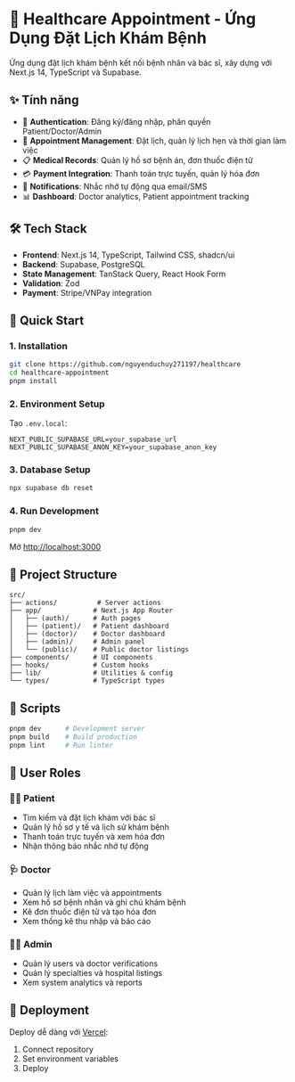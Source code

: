 # 🏥 Healthcare Appointment - Ứng Dụng Đặt Lịch Khám Bệnh

Ứng dụng đặt lịch khám bệnh kết nối bệnh nhân và bác sĩ, xây dựng với Next.js 14, TypeScript và Supabase.

## ✨ Tính năng

- 🔐 **Authentication**: Đăng ký/đăng nhập, phân quyền Patient/Doctor/Admin
- 🏥 **Appointment Management**: Đặt lịch, quản lý lịch hẹn và thời gian làm việc
- 📋 **Medical Records**: Quản lý hồ sơ bệnh án, đơn thuốc điện tử
- 💳 **Payment Integration**: Thanh toán trực tuyến, quản lý hóa đơn
- 📱 **Notifications**: Nhắc nhở tự động qua email/SMS
- 📊 **Dashboard**: Doctor analytics, Patient appointment tracking

## 🛠️ Tech Stack

- **Frontend**: Next.js 14, TypeScript, Tailwind CSS, shadcn/ui
- **Backend**: Supabase, PostgreSQL
- **State Management**: TanStack Query, React Hook Form
- **Validation**: Zod
- **Payment**: Stripe/VNPay integration

## 🚀 Quick Start

### 1. Installation

```bash
git clone https://github.com/nguyenduchuy271197/healthcare
cd healthcare-appointment
pnpm install
```

### 2. Environment Setup

Tạo `.env.local`:

```env
NEXT_PUBLIC_SUPABASE_URL=your_supabase_url
NEXT_PUBLIC_SUPABASE_ANON_KEY=your_supabase_anon_key
```

### 3. Database Setup

```bash
npx supabase db reset
```

### 4. Run Development

```bash
pnpm dev
```

Mở [http://localhost:3000](http://localhost:3000)

## 📁 Project Structure

```
src/
├── actions/          # Server actions
├── app/             # Next.js App Router
│   ├── (auth)/      # Auth pages
│   ├── (patient)/   # Patient dashboard
│   ├── (doctor)/    # Doctor dashboard
│   ├── (admin)/     # Admin panel
│   └── (public)/    # Public doctor listings
├── components/      # UI components
├── hooks/           # Custom hooks
├── lib/             # Utilities & config
└── types/           # TypeScript types
```

## 🔧 Scripts

```bash
pnpm dev      # Development server
pnpm build    # Build production
pnpm lint     # Run linter
```

## 👥 User Roles

### 👨‍⚕️ Patient

- Tìm kiếm và đặt lịch khám với bác sĩ
- Quản lý hồ sơ y tế và lịch sử khám bệnh
- Thanh toán trực tuyến và xem hóa đơn
- Nhận thông báo nhắc nhở tự động

### 🩺 Doctor

- Quản lý lịch làm việc và appointments
- Xem hồ sơ bệnh nhân và ghi chú khám bệnh
- Kê đơn thuốc điện tử và tạo hóa đơn
- Xem thống kê thu nhập và báo cáo

### 👨‍💻 Admin

- Quản lý users và doctor verifications
- Quản lý specialties và hospital listings
- Xem system analytics và reports

## 🚀 Deployment

Deploy dễ dàng với [Vercel](https://vercel.com):

1. Connect repository
2. Set environment variables
3. Deploy
